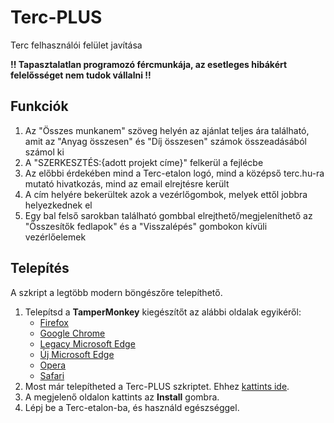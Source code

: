 # Terc-PLUS
Terc felhasználói felület javítása

**!! Tapasztalatlan programozó fércmunkája, az esetleges hibákért felelősséget nem tudok vállalni !!**

## Funkciók

1. Az "Összes munkanem" szöveg helyén az ajánlat teljes ára található, amit az "Anyag összesen" és "Díj összesen" számok összeadásából számol ki
1. A "SZERKESZTÉS:{adott projekt címe}" felkerül a fejlécbe
1. Az előbbi érdekében mind a Terc-etalon logó, mind a középső terc.hu-ra mutató hivatkozás, mind az email elrejtésre került
1. A cím helyére bekerültek azok a vezérlőgombok, melyek ettől jobbra helyezkednek el
1. Egy bal felső sarokban található gombbal elrejthető/megjeleníthető az "Összesítők fedlapok" és a "Visszalépés" gombokon kívüli vezérlőelemek

## Telepítés

A szkript a legtöbb modern böngészőre telepíthető.<br>

1. Telepítsd a **TamperMonkey** kiegészítőt az alábbi oldalak egyikéről:
    * [Firefox](https://addons.mozilla.org/en-US/firefox/addon/tampermonkey)
    * [Google Chrome](https://chrome.google.com/webstore/detail/tampermonkey/dhdgffkkebhmkfjojejmpbldmpobfkfo)
    * [Legacy Microsoft Edge](https://www.microsoft.com/store/apps/9NBLGGH5162S)
    * [Új Microsoft Edge](https://microsoftedge.microsoft.com/insider-addons/detail/iikmkjmpaadaobahmlepeloendndfphd)
    * [Opera](https://addons.opera.com/en/extensions/details/tampermonkey-beta)
    * [Safari](https://apps.apple.com/us/app/tampermonkey/id1482490089)
1. Most már telepítheted a Terc-PLUS szkriptet. Ehhez [kattints ide](https://github.com/MentalGravis/Terc-PLUS/releases/latest/download/Terc.PLUS.user.js).
1. A megjelenő oldalon kattints az **Install** gombra.
1. Lépj be a Terc-etalon-ba, és használd egészséggel.